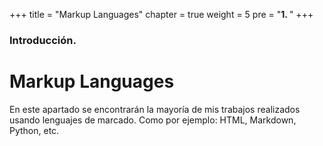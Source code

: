 +++
title = "Markup Languages"
chapter = true
weight = 5
pre = "<b>1. </b>"
+++

### Introducción.

# Markup Languages

En este apartado se encontrarán la mayoría de mis trabajos realizados usando lenguajes de marcado. Como por ejemplo: HTML, Markdown, Python, etc.